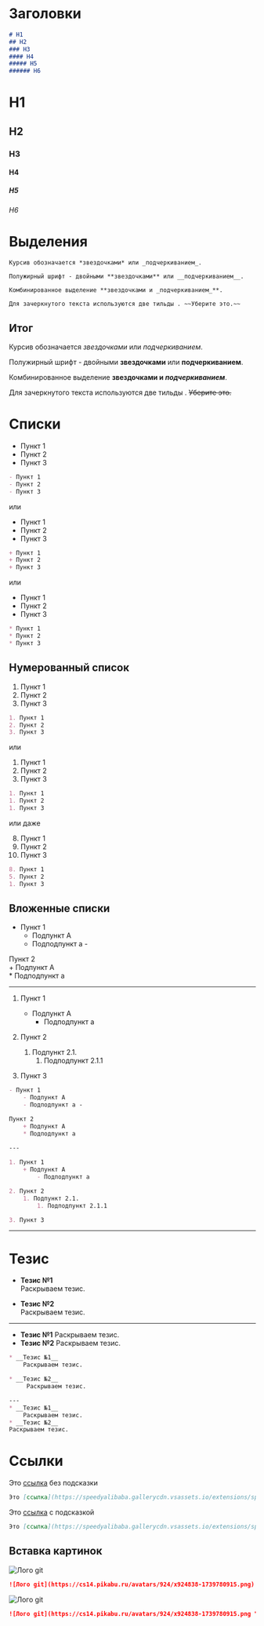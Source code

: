 # Заголовки

```md
# H1
## H2
### H3
#### H4
##### H5
###### H6
```

# H1
## H2
### H3
#### H4
##### H5
###### H6
# Выделения
```
Курсив обозначается *звездочками* или _подчеркиванием_.

Полужирный шрифт - двойными **звездочками** или __подчеркиванием__.

Комбинированное выделение **звездочками и _подчеркиванием_**.

Для зачеркнутого текста используются две тильды . ~~Уберите это.~~
```
## Итог
Курсив обозначается *звездочками* или _подчеркиванием_.

Полужирный шрифт - двойными **звездочками** или __подчеркиванием__.

Комбинированное выделение **звездочками и _подчеркиванием_**.

Для зачеркнутого текста используются две тильды . ~~Уберите это.~~

# Списки

- Пункт 1 
- Пункт 2 
- Пункт 3 

```md
- Пункт 1 
- Пункт 2 
- Пункт 3 
```

или 

+ Пункт 1 
+ Пункт 2 
+ Пункт 3 

```md
+ Пункт 1 
+ Пункт 2 
+ Пункт 3 
```

или 

* Пункт 1 
* Пункт 2 
* Пункт 3

```md
* Пункт 1 
* Пункт 2 
* Пункт 3
```

## Нумерованный список

1. Пункт 1 
2. Пункт 2 
3. Пункт 3 

```md
1. Пункт 1 
2. Пункт 2 
3. Пункт 3 
```

или 

1. Пункт 1 
1. Пункт 2 
1. Пункт 3 

```md
1. Пункт 1 
1. Пункт 2 
1. Пункт 3 
```

или даже

8. Пункт 1 
5. Пункт 2 
1. Пункт 3

```md
8. Пункт 1 
5. Пункт 2 
1. Пункт 3
```

## Вложенные списки
- Пункт 1         
    - Подпункт A                 
    - Подподпункт a - 

Пункт 2         
    + Подпункт A                 
    * Подподпункт a 
    
--- 

1. Пункт 1         
    + Подпункт A                 
        - Подподпункт a 

2. Пункт 2         
    1. Подпункт 2.1.                 
        1. Подподпункт 2.1.1

3. Пункт 3 

```md
- Пункт 1         
    - Подпункт A                 
    - Подподпункт a - 

Пункт 2         
    + Подпункт A                 
    * Подподпункт a 
    
--- 

1. Пункт 1         
    + Подпункт A                 
        - Подподпункт a 

2. Пункт 2         
    1. Подпункт 2.1.                 
        1. Подподпункт 2.1.1

3. Пункт 3 
```
---

# Тезис
* __Тезис №1__     
    Раскрываем тезис. 

* __Тезис №2__    
     Раскрываем тезис. 

--- 
* __Тезис №1__ 
    Раскрываем тезис. 
* __Тезис №2__ 
Раскрываем тезис.

```md
* __Тезис №1__     
    Раскрываем тезис. 

* __Тезис №2__    
     Раскрываем тезис. 

--- 
* __Тезис №1__ 
    Раскрываем тезис. 
* __Тезис №2__ 
Раскрываем тезис.
```

# Ссылки 
Это [ссылка](https://speedyalibaba.gallerycdn.vsassets.io/extensions/speedyalibaba/alabagitstashextension/1.0/1525460428475/Microsoft.VisualStudio.Services.Icons.Default) без подсказки

```md
Это [ссылка](https://speedyalibaba.gallerycdn.vsassets.io/extensions/speedyalibaba/alabagitstashextension/1.0/1525460428475/Microsoft.VisualStudio.Services.Icons.Default) без подсказки
```


Это [ссылка](https://speedyalibaba.gallerycdn.vsassets.io/extensions/speedyalibaba/alabagitstashextension/1.0/1525460428475/Microsoft.VisualStudio.Services.Icons.Default "Лого gitHub") с подсказкой
```md
Это [ссылка](https://speedyalibaba.gallerycdn.vsassets.io/extensions/speedyalibaba/alabagitstashextension/1.0/1525460428475/Microsoft.VisualStudio.Services.Icons.Default "Лого gitHub") с подсказкой
```

## Вставка картинок
![Лого git](https://cs14.pikabu.ru/avatars/924/x924838-1739780915.png)

```md
![Лого git](https://cs14.pikabu.ru/avatars/924/x924838-1739780915.png)
```

![Лого git](https://cs14.pikabu.ru/avatars/924/x924838-1739780915.png "Лого git")

```md
![Лого git](https://cs14.pikabu.ru/avatars/924/x924838-1739780915.png "Лого git")
```